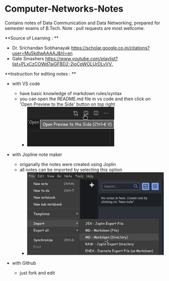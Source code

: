 # Computer-Networks-Notes
Contains notes of Data Communication and Data Networking, prepared for semester exams of B.Tech. Note : pull requests are most wellcome.

**Source of Learning : **
- Dr. Srichandan Sobhanayak https://scholar.google.co.in/citations?user=Mu5kdlwAAAAJ&hl=en
- Gate Smashers https://www.youtube.com/playlist?list=PLxCzCOWd7aiGFBD2-2joCpWOLUrDLvVV_


**Instruction for editing notes : **
- with VS code
    - have basic knowledge of markdown rules/syntax
    - you can open the README.md file in vs code and then click on 'Open Preview to the Side' button on top right
        - ![abc.png](./_resources/Screenshot_2021-05-08_20-50-18.png)

- with Jopline note maker
    - origanally the notes were created using Joplin
    - all notes can be imported by selecting this option
        - ![import.png](./_resources/Screenshot_2021-05-08_21-01-04.png)

- with Github
    - just fork and edit

